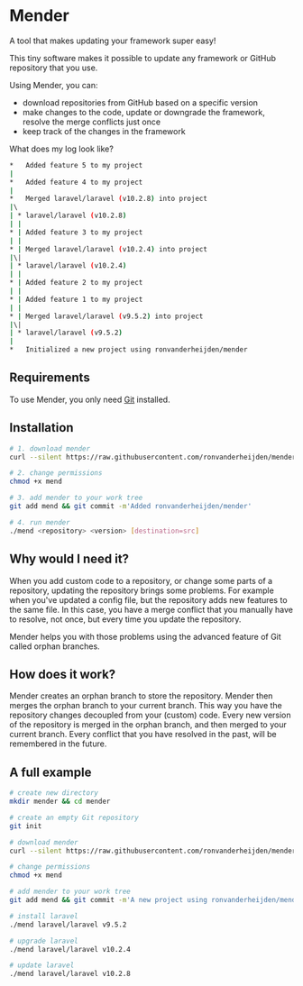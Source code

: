 # Mender
A tool that makes updating your framework super easy!

This tiny software makes it possible to update any framework or GitHub repository that you use.

Using Mender, you can:
- download repositories from GitHub based on a specific version
- make changes to the code, update or downgrade the framework, resolve the merge conflicts just once
- keep track of the changes in the framework

What does my log look like?
```sh
*   Added feature 5 to my project
|
*   Added feature 4 to my project
|
*   Merged laravel/laravel (v10.2.8) into project
|\  
| * laravel/laravel (v10.2.8)
| |
* | Added feature 3 to my project
| |
* | Merged laravel/laravel (v10.2.4) into project
|\|
| * laravel/laravel (v10.2.4)
| |
* | Added feature 2 to my project
| |
* | Added feature 1 to my project
| |
* | Merged laravel/laravel (v9.5.2) into project
|\|
| * laravel/laravel (v9.5.2)
|
*   Initialized a new project using ronvanderheijden/mender
```

## Requirements
To use Mender, you only need [Git](https://git-scm.com/downloads) installed.

## Installation
```sh
# 1. download mender
curl --silent https://raw.githubusercontent.com/ronvanderheijden/mender/master/mend > mend

# 2. change permissions
chmod +x mend

# 3. add mender to your work tree
git add mend && git commit -m'Added ronvanderheijden/mender'

# 4. run mender
./mend <repository> <version> [destination=src]
```

## Why would I need it?
When you add custom code to a repository, or change some parts of a repository, updating the repository brings some problems. For example when you've updated a config file, but the repository adds new features to the same file. In this case, you have a merge conflict that you manually have to resolve, not once, but every time you update the repository.

Mender helps you with those problems using the advanced feature of Git called orphan branches.

## How does it work?
Mender creates an orphan branch to store the repository. Mender then merges the orphan branch to your current branch. This way you have the repository changes decoupled from your (custom) code. Every new version of the repository is merged in the orphan branch, and then merged to your current branch. Every conflict that you have resolved in the past, will be remembered in the future.

## A full example
```sh
# create new directory
mkdir mender && cd mender

# create an empty Git repository
git init

# download mender
curl --silent https://raw.githubusercontent.com/ronvanderheijden/mender/master/mend > mend

# change permissions
chmod +x mend

# add mender to your work tree
git add mend && git commit -m'A new project using ronvanderheijden/mender'

# install laravel
./mend laravel/laravel v9.5.2

# upgrade laravel
./mend laravel/laravel v10.2.4

# update laravel
./mend laravel/laravel v10.2.8
```
